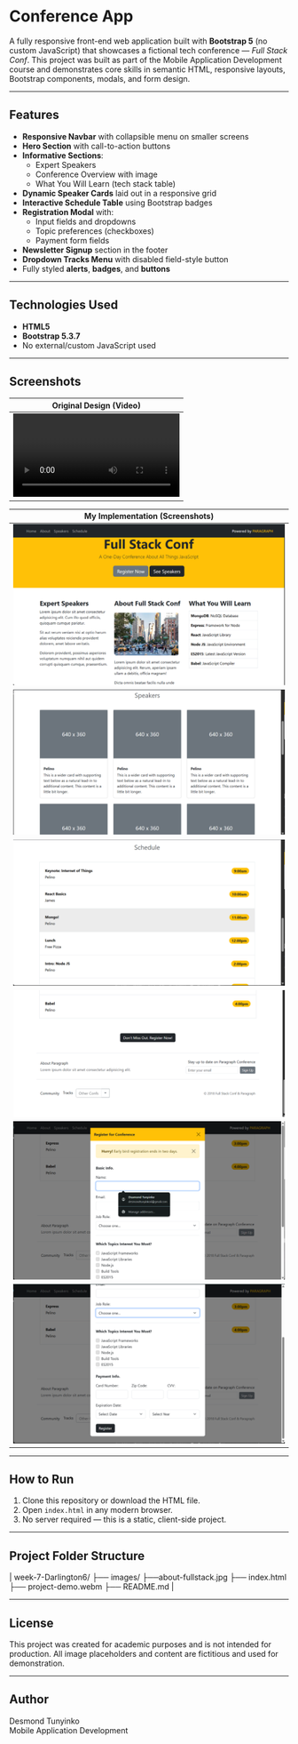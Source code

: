 # Conference App

A fully responsive front-end web application built with **Bootstrap 5** (no custom JavaScript) that showcases a fictional tech conference — *Full Stack Conf*. This project was built as part of the Mobile Application Development course and demonstrates core skills in semantic HTML, responsive layouts, Bootstrap components, modals, and form design.

---

## Features

- **Responsive Navbar** with collapsible menu on smaller screens
- **Hero Section** with call-to-action buttons
- **Informative Sections**:
  - Expert Speakers
  - Conference Overview with image
  - What You Will Learn (tech stack table)
- **Dynamic Speaker Cards** laid out in a responsive grid
- **Interactive Schedule Table** using Bootstrap badges
- **Registration Modal** with:
  - Input fields and dropdowns
  - Topic preferences (checkboxes)
  - Payment form fields
- **Newsletter Signup** section in the footer
- **Dropdown Tracks Menu** with disabled field-style button
- Fully styled **alerts**, **badges**, and **buttons**

---

## Technologies Used

- **HTML5**
- **Bootstrap 5.3.7**
- No external/custom JavaScript used

---

## Screenshots

| Original Design (Video)
|---------------------------------------------------------------------|
| ![Original](./project-demo.webm) |

| My Implementation (Screenshots)
|---------------------------------------------------------------------|
| ![screenshot1-home](./screenshots/screenshot1-home.png) |                                                    
| ![screenshot2-speakers](./screenshots/screenshot2-speakers.png) |                                                 
| ![screenshot3-schedule](./screenshots/screenshot3-schedule.png) |                                                    
| ![screenshot4-register-footer](./screenshots/screenshot4-register-footer.png) |                                                    
| ![screenshot5-register-form](./screenshots/screenshot5-register-form.png) |                                                    
| ![screenshot6-register-form-complete](./screenshots/screenshot6-register-form-complete.png) |                                                    

---
## How to Run

1. Clone this repository or download the HTML file.
2. Open `index.html` in any modern browser.
3. No server required — this is a static, client-side project.

---

## Project Folder Structure
| week-7-Darlington6/
├── images/
    ├──about-fullstack.jpg
├── index.html
├── project-demo.webm
├── README.md  |

---

## License

This project was created for academic purposes and is not intended for production. All image placeholders and content are fictitious and used for demonstration.

---

## Author

Desmond Tunyinko  
Mobile Application Development  
